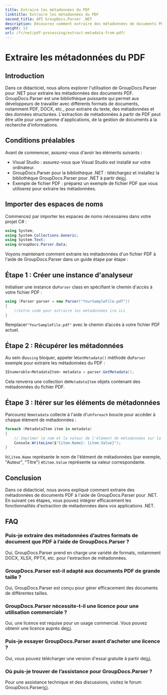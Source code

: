 ```yaml
---
title: Extraire les métadonnées du PDF
linktitle: Extraire les métadonnées du PDF
second_title: API GroupDocs.Parser .NET
description: Découvrez comment extraire des métadonnées de documents PDF à l'aide de GroupDocs.Parser pour .NET. Ce guide complet couvre les instructions étape par étape et les conditions préalables.
weight: 13
url: /fr/net/pdf-processing/extract-metadata-from-pdf/
---
```


# Extraire les métadonnées du PDF

## Introduction
Dans ce didacticiel, nous allons explorer l'utilisation de GroupDocs.Parser pour .NET pour extraire les métadonnées des documents PDF. GroupDocs.Parser est une bibliothèque puissante qui permet aux développeurs de travailler avec différents formats de documents, notamment PDF, DOCX, etc., pour extraire du texte, des métadonnées et des données structurées. L'extraction de métadonnées à partir de PDF peut être utile pour une gamme d'applications, de la gestion de documents à la recherche d'informations.
## Conditions préalables
Avant de commencer, assurez-vous d'avoir les éléments suivants :
- Visual Studio : assurez-vous que Visual Studio est installé sur votre ordinateur.
-  GroupDocs.Parser pour la bibliothèque .NET : téléchargez et installez la bibliothèque GroupDocs.Parser pour .NET à partir de[ici](https://releases.groupdocs.com/parser/net/).
- Exemple de fichier PDF : préparez un exemple de fichier PDF que vous utiliserez pour extraire les métadonnées.

## Importer des espaces de noms
Commencez par importer les espaces de noms nécessaires dans votre projet C# :
```csharp
using System;
using System.Collections.Generic;
using System.Text;
using GroupDocs.Parser.Data;
```

Voyons maintenant comment extraire les métadonnées d'un fichier PDF à l'aide de GroupDocs.Parser dans un guide étape par étape :
## Étape 1 : Créer une instance d'analyseur
 Initialiser une instance du`Parser` class en spécifiant le chemin d'accès à votre fichier PDF :
```csharp
using (Parser parser = new Parser("YourSampleFile.pdf"))
{
    //Votre code pour extraire les métadonnées ira ici
}
```
 Remplacer`"YourSampleFile.pdf"` avec le chemin d’accès à votre fichier PDF actuel.
## Étape 2 : Récupérer les métadonnées
 Au sein du`using` bloquer, appeler le`GetMetadata()` méthode du`Parser` exemple pour extraire les métadonnées du PDF :
```csharp
IEnumerable<MetadataItem> metadata = parser.GetMetadata();
```
 Cela renverra une collection de`MetadataItem` objets contenant des métadonnées du fichier PDF.
## Étape 3 : Itérer sur les éléments de métadonnées
 Parcourez le`metadata` collecte à l'aide d'un`foreach` boucle pour accéder à chaque élément de métadonnées :
```csharp
foreach (MetadataItem item in metadata)
{
    // Imprimer le nom et la valeur de l'élément de métadonnées sur la console
    Console.WriteLine($"{item.Name}: {item.Value}");
}
```
 Ici,`item.Name` représente le nom de l'élément de métadonnées (par exemple, "Auteur", "Titre") et`item.Value` représente sa valeur correspondante.

## Conclusion
Dans ce didacticiel, nous avons expliqué comment extraire des métadonnées de documents PDF à l'aide de GroupDocs.Parser pour .NET. En suivant ces étapes, vous pouvez intégrer efficacement les fonctionnalités d'extraction de métadonnées dans vos applications .NET.

## FAQ
### Puis-je extraire des métadonnées d’autres formats de document que PDF à l’aide de GroupDocs.Parser ?
Oui, GroupDocs.Parser prend en charge une variété de formats, notamment DOCX, XLSX, PPTX, etc. pour l'extraction de métadonnées.
### GroupDocs.Parser est-il adapté aux documents PDF de grande taille ?
Oui, GroupDocs.Parser est conçu pour gérer efficacement des documents de différentes tailles.
### GroupDocs.Parser nécessite-t-il une licence pour une utilisation commerciale ?
 Oui, une licence est requise pour un usage commercial. Vous pouvez obtenir une licence auprès de[ici](https://purchase.groupdocs.com/buy).
### Puis-je essayer GroupDocs.Parser avant d’acheter une licence ?
 Oui, vous pouvez télécharger une version d'essai gratuite à partir de[ici](https://releases.groupdocs.com/).
### Où puis-je trouver de l’assistance pour GroupDocs.Parser ?
 Pour une assistance technique et des discussions, visitez le forum GroupDocs.Parser[ici](https://forum.groupdocs.com/c/parser/17).